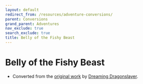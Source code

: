 ```yaml
---
layout: default
redirect_from: /resources/adventure-conversions/
parent: Conversions
grand_parent: Adventures
nav_exclude: true
search_exclude: true
title: Belly of the Fishy Beast
---
```


# Belly of the Fishy Beast

- Converted from the [original work](https://dreamingdragonslayer.itch.io/belly-of-the-fishy-beast-a-maze-rats-adventure) by [Dreaming Dragonslayer](https://dreamingdragonslayer.wordpress.com/).
